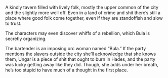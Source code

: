 A kindly tavern filled with lively folk, mostly the upper common of the city and the slightly more well off. Even in a land of crime and shit there’s still a place where good folk come together, even if they are standoffish and slow to trust.

The characters may even discover whiffs of a rebellion, which Bula is secretly organizing.

The bartender is an imposing orc woman named “Bula.” If the party mentions the slavers outside the city she’ll acknowledge that she knows them, Ungar is a piece of shit that ought to burn in Hades, and the party was lucky getting away like they did. Though, she adds under her breath, he’s too stupid to have much of a thought in the first place.